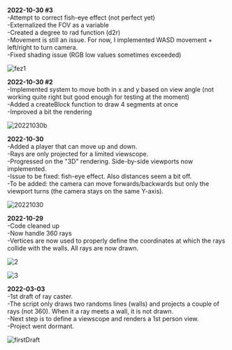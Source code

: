 <b>2022-10-30 #3</b></br>
-Attempt to correct fish-eye effect (not perfect yet)</br>
-Externalized the FOV as a variable</br>
-Created a degree to rad function (d2r)</br>
-Movement is still an issue. For now, I implemented WASD movement + left/right to turn camera.</br>
-Fixed shading issue (RGB low values sometimes exceeded)</br>

![fez1](https://user-images.githubusercontent.com/4015046/198890071-919a645a-7ccc-43e3-b939-33ea614f5e05.png)

<b>2022-10-30 #2</b></br>
-Implemented system to move both in x and y based on view angle (not working quite right but good enough for testing at the moment)</br>
-Added a createBlock function to draw 4 segments at once</br>
-Improved a bit the rendering</br>

![20221030b](https://user-images.githubusercontent.com/4015046/198876456-f27025b1-2661-46f3-bd90-cbd544dc3df1.png)

<b>2022-10-30</b></br>
-Added a player that can move up and down.</br>
-Rays are only projected for a limited viewscope.</br>
-Progressed on the "3D" rendering. Side-by-side viewports now implemented.</br>
-Issue to be fixed: fish-eye effect. Also distances seem a bit off.</br>
-To be added: the camera can move forwards/backwards but only the viewport turns (the camera stays on the same Y-axis).</br>

![20221030](https://user-images.githubusercontent.com/4015046/198857045-f0bf6db9-b364-443c-8d9d-8fece3d768e7.png)

<b>2022-10-29</b></br>
-Code cleaned up</br>
-Now handle 360 rays</br>
-Vertices are now used to properly define the coordinates at which the rays collide with the walls. All rays are now drawn.</br>

![2](https://user-images.githubusercontent.com/4015046/198852853-2e7690a1-2d81-4292-bb6f-414f9e9bc839.png)

![3](https://user-images.githubusercontent.com/4015046/198852854-46edecee-6669-410d-9860-57676219bdcc.png)

<b>2022-03-03</b></br>
-1st draft of ray caster.</br>
-The script only draws two randoms lines (walls) and projects a couple of rays (not 360). When it a ray meets a wall, it is not drawn.</br>
-Next step is to define a viewscope and renders a 1st person view.</br>
-Project went dormant.</br>

![firstDraft](https://user-images.githubusercontent.com/4015046/198876642-0fc7a6fb-eb12-4173-8dd1-5df024bc4c9a.jpg)
